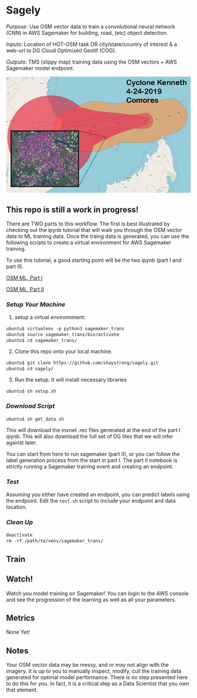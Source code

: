 # Sagely

_Purpose_: Use OSM vector data to train a convolutional neural network (CNN) in AWS Sagemaker for building, road, (etc) object detection.

_Inputs_: Location of HOT-OSM task OR city/state/country of interest & a web-url to DG Cloud Optimized Geotif (COG).

_Outputs_: TMS (slippy map) training data using the OSM vectors + AWS Sagemaker model endpoint.

![](assets/comores.png)

## This repo is still a work in progress! 

There are TWO parts to this workflow. The first is best illustrated by checking out the ipynb tutorial that will walk you through the OSM vector data to ML training data. Once the traing data is generated, you can use the following scripts to create a virtual environment for AWS Sagemaker training.

To use this tutorial, a good starting point will be the two ipynb (part I and part II).

[OSM ML, Part I](https://github.com/shaystrong/sagely/blob/master/osm_ml_training_pt1.ipynb)

[OSM ML, Part II](https://github.com/shaystrong/sagely/blob/master/osm_ml_training_pt2.ipynb)


### _Setup Your Machine_

1) setup a virtual environnment: 

```console
ubuntu$ virtualenv -p python3 sagemaker_trans
ubuntu$ source sagemaker_trans/bin/activate
ubuntu$ cd sagemaker_trans/
```

2) Clone this repo onto your local machine.

```console
ubuntu$ git clone https://github.com/shaystrong/sagely.git
ubuntu$ cd sagely/
```

3) Run the setup. It will install necessary libraries

```console
ubuntu$ sh setup.sh
```

### _Download Script_
```console
ubuntu$ sh get_data.sh
```

This will download the mxnet .rec files generated at the end of the part I ipynb. This will also download the full set of DG tiles that we will infer against later. 

You can start from here to run sagemaker (part II), or you can follow the label generation process from the start in part I. The part II notebook is strictly running a Sagemaker training event and creating an endpoint. 

### _Test_
 
Assuming you either have created an endpoint, you can predict labels using the endpoint. Edit the `test.sh` script to include your endpoint and data location.

### _Clean Up_

```console
deactivate
rm -rf /path/to/venv/sagemaker_trans/
```


## Train

## Watch!

Watch you model training on Sagemaker! You can login to the AWS console and see the progression of the learning as well as all your parameters. 

## Metrics

None Yet!

## Notes

Your OSM vector data may be messy, and or may not align with the imagery. It is up to you to manually inspect, modify, cull the training data generated for optimal model performance. There is no step presented here to do this for you. In fact, it is a critical step as a Data Scientist that you own that element.
